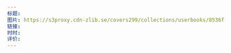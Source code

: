 ```yaml
---
标题: 
图片: https://s3proxy.cdn-zlib.se/covers299/collections/userbooks/8536f889c7ebd1cce26cf4edd35924dde3bbf3d2d9e60e3f65bc222e7f9a2c35.jpg
链接: 
时时: 
评价:
---
```


